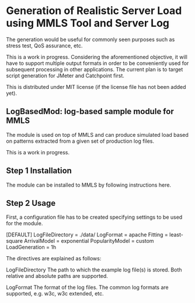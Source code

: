 # Generation of Realistic Server Load using MMLS Tool and Server Log

The generation would be useful for commonly seen purposes such as stress test, QoS assurance, etc.

This is a work in progress.  Considering the aforementioned objective, it will have to support multiple output formats in order to be conveniently used for subsequent processing in other applications.  The current plan is to target script generation for JMeter and Catchpoint first. 

This is distributed under MIT license (if the license file has not been added yet).

## LogBasedMod: log-based sample module for MMLS

The module is used on top of MMLS and can produce simulated load based on patterns extracted from a given set of production log files.

This is a work in progress.

## Step 1 Installation

The module can be installed to MMLS by following instructions here.

## Step 2 Usage

First, a configuration file has to be created specifying settings to be used for the module.

[DEFAULT]
LogFileDirectory = ./data/
LogFormat = apache
Fitting = least-square
ArrivalModel = exponential
PopularityModel = custom
LoadGeneration = 1h

The directives are explained as follows:

LogFileDirectory
The path to which the example log file(s) is stored.  Both relative and absolute paths are supported.

LogFormat
The format of the log files.  The common log formats are supported, e.g. w3c, w3c extended, etc.
